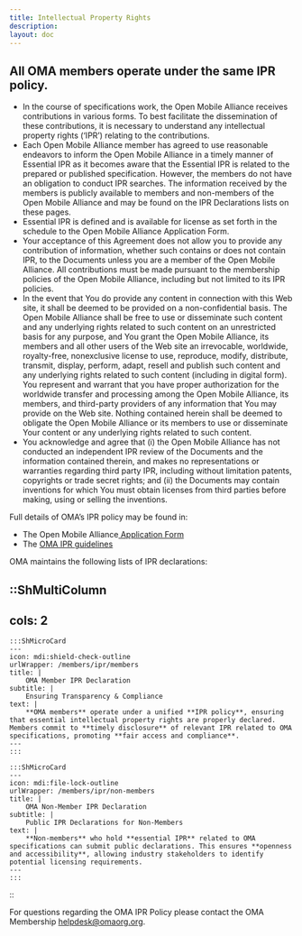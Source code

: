 ```yaml
---
title: Intellectual Property Rights
description:
layout: doc
---
```


## All OMA members operate under the same IPR policy.

* In the course of specifications work, the Open Mobile Alliance receives contributions in various forms. To best facilitate the dissemination of these contributions, it is necessary to understand any intellectual property rights (‘IPR’) relating to the contributions.
* Each Open Mobile Alliance member has agreed to use reasonable endeavors to inform the Open Mobile Alliance in a timely manner of Essential IPR as it becomes aware that the Essential IPR is related to the prepared or published specification. However, the members do not have an obligation to conduct IPR searches. The information received by the members is publicly available to members and non-members of the Open Mobile Alliance and may be found on the IPR Declarations lists on these pages.
* Essential IPR is defined and is available for license as set forth in the schedule to the Open Mobile Alliance Application Form.
* Your acceptance of this Agreement does not allow you to provide any contribution of information, whether such contains or does not contain IPR, to the Documents unless you are a member of the Open Mobile Alliance. All contributions must be made pursuant to the membership policies of the Open Mobile Alliance, including but not limited to its IPR policies.
* In the event that You do provide any content in connection with this Web site, it shall be deemed to be provided on a non-confidential basis. The Open Mobile Alliance shall be free to use or disseminate such content and any underlying rights related to such content on an unrestricted basis for any purpose, and You grant the Open Mobile Alliance, its members and all other users of the Web site an irrevocable, worldwide, royalty-free, nonexclusive license to use, reproduce, modify, distribute, transmit, display, perform, adapt, resell and publish such content and any underlying rights related to such content (including in digital form). You represent and warrant that you have proper authorization for the worldwide transfer and processing among the Open Mobile Alliance, its members, and third-party providers of any information that You may provide on the Web site. Nothing contained herein shall be deemed to obligate the Open Mobile Alliance or its members to use or disseminate Your content or any underlying rights related to such content.
* You acknowledge and agree that (i) the Open Mobile Alliance has not conducted an independent IPR review of the Documents and the information contained therein, and makes no representations or warranties regarding third party IPR, including without limitation patents, copyrights or trade secret rights; and (ii) the Documents may contain inventions for which You must obtain licenses from third parties before making, using or selling the inventions.

Full details of OMA’s IPR policy may be found in:

* The Open Mobile Alliance<a href="https://www.openmobilealliance.org/documents/Website/Membership/OMA-Reference-2024-0001-General_Application.pdf" target="_blank"> Application Form</a>
* The <a href="https://www.openmobilealliance.org/documents/Website/Membership/Member_IPRGuidelines.pdf" target="_blank">OMA IPR guidelines</a>

OMA maintains the following lists of IPR declarations:


::ShMultiColumn
---
cols: 2
---

    :::ShMicroCard
    ---
    icon: mdi:shield-check-outline
    urlWrapper: /members/ipr/members
    title: |
        OMA Member IPR Declaration
    subtitle: |
        Ensuring Transparency & Compliance
    text: |
        **OMA members** operate under a unified **IPR policy**, ensuring that essential intellectual property rights are properly declared. Members commit to **timely disclosure** of relevant IPR related to OMA specifications, promoting **fair access and compliance**.
    ---
    :::

    :::ShMicroCard
    ---
    icon: mdi:file-lock-outline
    urlWrapper: /members/ipr/non-members
    title: |
        OMA Non-Member IPR Declaration
    subtitle: |
        Public IPR Declarations for Non-Members
    text: |
        **Non-members** who hold **essential IPR** related to OMA specifications can submit public declarations. This ensures **openness and accessibility**, allowing industry stakeholders to identify potential licensing requirements.
    ---
    :::


::

For questions regarding the OMA IPR Policy please contact the OMA Membership [helpdesk@omaorg.org](mailto:helpdesk@omaorg.org).
